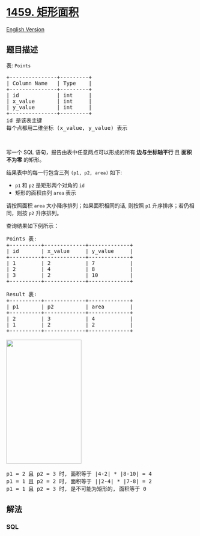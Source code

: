 # [1459. 矩形面积](https://leetcode.cn/problems/rectangles-area)

[English Version](/solution/1400-1499/1459.Rectangles%20Area/README_EN.md)

## 题目描述

<!-- 这里写题目描述 -->

<p>表: <code>Points</code></p>

<pre>
+---------------+---------+
| Column Name   | Type    |
+---------------+---------+
| id            | int     |
| x_value       | int     |
| y_value       | int     |
+---------------+---------+
id 是该表主键
每个点都用二维坐标 (x_value, y_value) 表示</pre>

<p> </p>

<p>写一个 SQL 语句，报告由表中任意两点可以形成的所有<strong> 边与坐标轴平行 </strong>且 <strong>面积不为零</strong> 的矩形。</p>

<p>结果表中的每一行包含三列 <code>(p1, p2, area)</code> 如下:</p>

<ul>
	<li><code>p1</code> 和 <code>p2</code> 是矩形两个对角的 <code>id</code></li>
	<li>矩形的面积由列 <code>area</code><strong> </strong>表示</li>
</ul>

<p>请按照面积 <code>area</code> 大小降序排列；如果面积相同的话, 则按照 <code>p1</code> 升序排序；若仍相同，则按 <code>p2</code> 升序排列。</p>

<p>查询结果如下例所示：</p>

<pre>
Points 表:
+----------+-------------+-------------+
| id       | x_value     | y_value     |
+----------+-------------+-------------+
| 1        | 2           | 7           |
| 2        | 4           | 8           |
| 3        | 2           | 10          |
+----------+-------------+-------------+

Result 表:
+----------+-------------+-------------+
| p1       | p2          | area        |
+----------+-------------+-------------+
| 2        | 3           | 4           |
| 1        | 2           | 2           |
+----------+-------------+-------------+

<img alt="" src="https://fastly.jsdelivr.net/gh/doocs/leetcode@main/solution/1400-1499/1459.Rectangles%20Area/images/rect.png" style="width: 200px; height: 330px;" />

p1 = 2 且 p2 = 3 时, 面积等于 |4-2| * |8-10| = 4
p1 = 1 且 p2 = 2 时, 面积等于 ||2-4| * |7-8| = 2 
p1 = 1 且 p2 = 3 时, 是不可能为矩形的, 面积等于 0
</pre>

## 解法

<!-- 这里可写通用的实现逻辑 -->

<!-- tabs:start -->

### **SQL**

```sql

```

<!-- tabs:end -->
